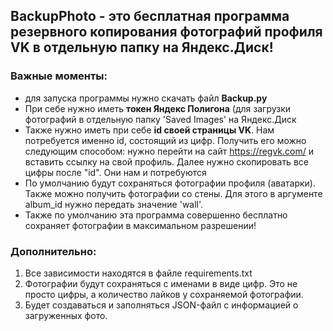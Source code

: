 ## BackupPhoto - это бесплатная программа резервного копирования фотографий профиля VK в отдельную папку на Яндекс.Диск!

### Важные моменты: 
- для запуска программы нужно скачать файл **Backup.py**
- При себе нужно иметь **токен Яндекс Полигона** (для загрузки фотографий в отдельную папку 'Saved Images' на Яндекс.Диск
- Также нужно иметь при себе **id своей страницы VK**. Нам потребуется именно id, состоящий из цифр. Получить его можно следующим способом: нужно перейти на сайт https://regvk.com/ и вставить ссылку на свой профиль. Далее нужно скопировать все цифры после "id". Они нам и потребуются
- По умолчанию будут сохраняться фотографии профиля (аватарки). Также можно получить фотографии со стены. Для этого в аргументе album_id нужно передать значение 'wall'.
- Также по умолчанию эта программа совершенно бесплатно сохраняет фотографии в максимальном разрешении! 

### Дополнительно:
1. Все зависимости находятся в файле requirements.txt
2. Фотографии будут сохраняться с именами в виде цифр. Это не просто цифры, а количество лайков у сохраняемой фотографии.
3. Будет создаваться и заполняться JSON-файл с информацией о загруженных фото.

